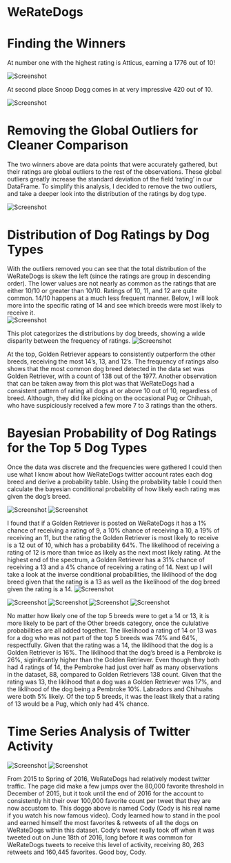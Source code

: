 # WeRateDogs



# Finding the Winners


At number one with the highest rating is Atticus, earning a 1776 out of 10! 

![Screenshot](blogpics/Picture1.jpg)

At second place Snoop Dogg comes in at very impressive 420 out of 10.


![Screenshot](blogpics/Picture2.jpg)

# Removing the Global Outliers for Cleaner Comparison

The two winners above are data points that were accurately gathered, but their ratings are global outliers to the rest of the observations. These global outliers greatly increase the standard deviation of the field ‘rating’ in our DataFrame.
To simplify this analysis, I decided to remove the two outliers, and take a deeper look into the distribution of the ratings by dog type.

![Screenshot](blogpics/Picture3.png)

# Distribution of Dog Ratings by Dog Types

With the outliers removed you can see that the total distribution of the WeRateDogs is skew the left (since the ratings are group in descending order). 
The lower values are not nearly as common as the ratings that are either 10/10 or greater than 10/10. Ratings of 10, 11, and 12 are quite common. 
14/10 happens at a much less frequent manner. Below, I will look more into the specific rating of 14 and see which breeds were most likely to receive it.  
![Screenshot](blogpics/Picture4.png)

This plot categorizes the distributions by dog breeds, showing a wide disparity between the frequency of ratings.
![Screenshot](blogpics/Picture5.png)

At the top, Golden Retriever appears to consistently outperform the other breeds, receiving the most 14’s, 13, and 12’s. The frequency of ratings also shows that the most common dog breed detected in the data set was Golden Retriever, with a count of 138 out of the 1977. 
Another observation that can be taken away from this plot was that WeRateDogs had a consistent pattern of rating all dogs at or above 10 out of 10, regardless of breed. 
Although, they did like picking on the occasional Pug or Chihuah, who have suspiciously received a few more 7 to 3 ratings than the others.   

# Bayesian Probability of Dog Ratings for the Top 5 Dog Types

Once the data was discrete and the frequencies were gathered I could then use what I know about how WeRateDogs twitter account rates each dog breed and derive a probability table. 
Using the probability table I could then calculate the bayesian conditional probability of how likely each rating was given the dog’s breed. 


![Screenshot](blogpics/Picture6.jpg)
![Screenshot](blogpics/Picture7.jpg)

I found that if a Golden Retriever is posted on WeRateDogs it has a 1% chance of receiving a rating of 9, a 10% chance of receiving a 10, a 19% of receiving an 11, but the rating the Golden Retriever is most likely to receive is a 12 out of 10, which has a probability 64%. The likelihood of receiving a rating of 12 is more than twice as likely as the next most likely rating. 
At the highest end of the spectrum, a Golden Retriever has a 31% chance of receiving a 13 and a 4% chance of receiving a rating of 14. Next up I will take a look at the inverse conditional probabilities, the liklihood of the dog breed given that the rating is a 13 as well as the likelihood of the dog breed given the rating is a 14.
![Screenshot](blogpics/Picture8.jpg)


![Screenshot](blogpics/Picture9.jpg)
![Screenshot](blogpics/Picture10.jpg)
![Screenshot](blogpics/Picture11.jpg)
![Screenshot](blogpics/Picture12.jpg)

No matter how likely one of the top 5 breeds were to get a 14 or 13, it is more likely to be part of the Other breeds category, once the cululative probabilities are all added together. The likelihood a rating of 14 or 13 was for a dog who was not part of the top 5 breeds was 74% and 64%, respectfully. 
Given that the rating was a 14, the liklihood that the dog is a Golden Retriever is 16%. The liklihood that the dog’s breed is a Pembroke is 26%, siginifcantly higher than the Golden Retriever. Even though they both had 4 ratings of 14, the Pembroke had just over half as many observations in the dataset, 88, compared to Golden Retrievers 138 count. 
Given that the rating was 13, the liklihood that a dog was a Golden Retriever was 17%, and the liklihood of the dog being a Pembroke 10%. Labradors and Chihuahs were both 5% likely. Of the top 5 breeds, it was the least likely that a rating of  13 would be a Pug, which only had 4% chance.


# Time Series Analysis of Twitter Activity

![Screenshot](blogpics/Picture13.jpg) ![Screenshot](blogpics/Picture14.png) 


From 2015 to Spring of 2016, WeRateDogs had relatively modest twitter traffic.  The page did make a few jumps over the 80,000 favorite threshold in December of 2015, but it took until the end of 2016 for the account to consistently hit their over 100,000 favorite count per tweet that they are now accustom to. 
This doggo above is named Cody (Cody is his real name if you watch his now famous video).  Cody learned how to stand in the pool and earned himself the most favorites & retweets of all the dogs on WeRateDogs within this dataset. Cody’s tweet really took off when it was tweeted out on June 18th of 2016, long before it was common for WeRateDogs tweets to receive this level of activity, receiving 80, 263 retweets and 160,445 favorites. Good boy, Cody. 

